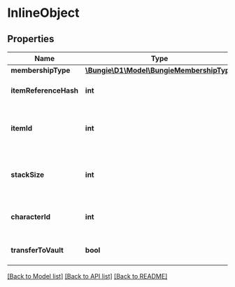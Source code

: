 # InlineObject

## Properties
Name | Type | Description | Notes
------------ | ------------- | ------------- | -------------
**membershipType** | [**\Bungie\D1\Model\BungieMembershipType**](BungieMembershipType.md) |  | [optional] 
**itemReferenceHash** | **int** | The inventoryItemHash for an item. | [optional] 
**itemId** | **int** | The instanceId of an equipable item. Should be \&quot;0\&quot; otherwise. | [optional] 
**stackSize** | **int** | How many items to transfer. Should be \&quot;1\&quot; for equipable items. | [optional] 
**characterId** | **int** | A valid characterId that is associated with the given account. | [optional] 
**transferToVault** | **bool** | Move the item to or from the vault; true or false | [optional] 

[[Back to Model list]](../README.md#documentation-for-models) [[Back to API list]](../README.md#documentation-for-api-endpoints) [[Back to README]](../README.md)


